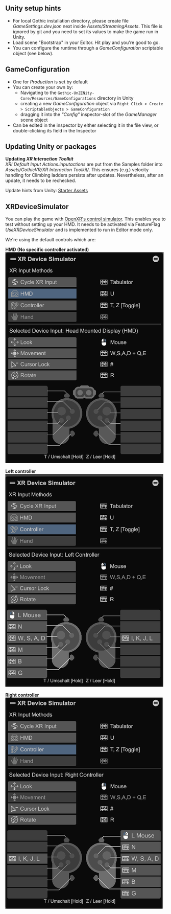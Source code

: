 ## Unity setup hints
* For local Gothic installation directory, please create file _GameSettings.dev.json_ next inside _Assets/StreamingAssets_. This file is ignored by git and you need to set its values to make the game run in Unity.
* Load scene "Bootstrap" in your Editor. Hit play and you're good to go.
* You can configure the runtime through a _GameConfiguration_ scriptable object (see below).

## GameConfiguration
* One for _Production_ is set by default
* You can create your own by:
  * Navigating to the `Gothic-UnZENity-Core/Resources/GameConfigurations` directory in Unity
  * creating a new _GameConfiguration_ object via `Right Click > Create > ScriptableObjects > GameConfiguration`
  * dragging it into the _"Config"_ inspector-slot of the _GameManager_ scene object
* Can be edited in the inspector by either selecting it in the file view, or double-clicking its field in the Inspector

## Updating Unity or packages

**Updating _XR Interaction Toolkit_**  
_XRI Default Input Actions.inputactions_ are put from the Samples folder into _Assets/GothicVR/XR Interaction Toolkit/_.
This ensures (e.g.) velocity handling for Climbing ladders persists after updates. Nevertheless, after an update, it needs to be rechecked.

Update hints from Unity: [Starter Assets](https://docs.unity3d.com/Packages/com.unity.xr.interaction.toolkit@2.5/manual/samples-starter-assets.html)


## XRDeviceSimulator
You can play the game with [OpenXR's control simulator](https://docs.unity3d.com/Packages/com.unity.xr.interaction.toolkit@2.4/manual/xr-device-simulator-overview.html).
This enables you to test without setting up your HMD.
It needs to be activated via FeatureFlag _UseXRDeviceSimulator_ and is implemented to run in Editor mode only.

We're using the default controls which are:

**HMD (No specific controller activated)**  
![HMD](./images/XRDeviceSimulator-controls-HMD.png)

**Left controller**  
![Left Controller](./images/XRDeviceSimulator-controls-Left.png)

**Right controller**  
![Right Controller](./images/XRDeviceSimulator-controls-Right.png)
